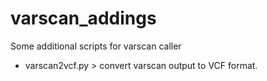 # varscan_addings
Some additional scripts for varscan caller
  - varscan2vcf.py > convert varscan output to VCF format.
